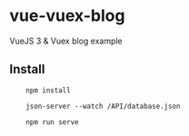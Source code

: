 # vue-vuex-blog
VueJS 3 & Vuex blog example

## Install 
        npm install 

        json-server --watch /API/database.json

        npm run serve
